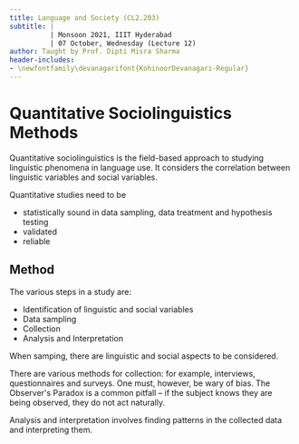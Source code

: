 ```yaml
---
title: Language and Society (CL2.203)
subtitle: |
          | Monsoon 2021, IIIT Hyderabad
          | 07 October, Wednesday (Lecture 12)
author: Taught by Prof. Dipti Misra Sharma
header-includes:
- \newfontfamily\devanagarifont{KohinoorDevanagari-Regular}
---
```


# Quantitative Sociolinguistics Methods
Quantitative sociolinguistics is the field-based approach to studying linguistic phenomena in language use. It considers the correlation between linguistic variables and social variables.  

Quantitative studies need to be

* statistically sound in data sampling, data treatment and hypothesis testing
* validated
* reliable

## Method
The various steps in a study are:

* Identification of linguistic and social variables
* Data sampling
* Collection
* Analysis and Interpretation

When samping, there are linguistic and social aspects to be considered.  

There are various methods for collection: for example, interviews, questionnaires and surveys. One must, however, be wary of bias. The Observer's Paradox is a common pitfall – if the subject knows they are being observed, they do not act naturally.  

Analysis and interpretation involves finding patterns in the collected data and interpreting them.
